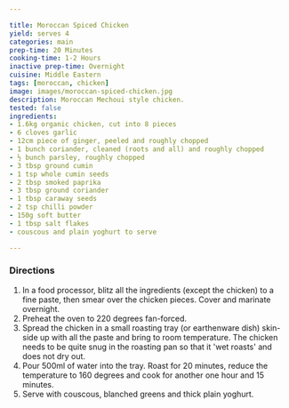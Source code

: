 ```yaml
---

title: Moroccan Spiced Chicken
yield: serves 4
categories: main
prep-time: 20 Minutes
cooking-time: 1-2 Hours
inactive prep-time: Overnight
cuisine: Middle Eastern
tags: [moroccan, chicken]
image: images/moroccan-spiced-chicken.jpg
description: Moroccan Mechoui style chicken.
tested: false
ingredients:
- 1.6kg organic chicken, cut into 8 pieces
- 6 cloves garlic
- 12cm piece of ginger, peeled and roughly chopped
- 1 bunch coriander, cleaned (roots and all) and roughly chopped
- ½ bunch parsley, roughly chopped
- 3 tbsp ground cumin
- 1 tsp whole cumin seeds
- 2 tbsp smoked paprika
- 3 tbsp ground coriander
- 1 tbsp caraway seeds
- 2 tsp chilli powder
- 150g soft butter
- 1 tbsp salt flakes
- couscous and plain yoghurt to serve

---
```


### Directions

1.  In a food processor, blitz all the ingredients (except the chicken) to a fine paste, then smear over the chicken pieces. Cover and marinate overnight.
2. Preheat the oven to 220 degrees fan-forced.
3. Spread the chicken in a small roasting tray (or earthenware dish) skin-side up with all the paste and bring to room temperature. The chicken needs to be quite snug in the roasting pan so that it 'wet roasts' and does not dry out.
4. Pour 500ml of water into the tray. Roast for 20 minutes, reduce the temperature to 160 degrees and cook for another one hour and 15 minutes.
5. Serve with couscous, blanched greens and thick plain yoghurt.
